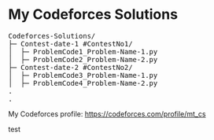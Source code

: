# My Codeforces Solutions
<pre>
Codeforces-Solutions/
├─ Contest-date-1 #ContestNo1/
│  ├─ ProblemCode1_Problem-Name-1.py
│  ├─ ProblemCode2_Problem-Name-2.py
├─ Contest-date-2 #ContestNo2/
│  ├─ ProblemCode3_Problem-Name-1.py
│  ├─ ProblemCode4_Problem-Name-2.py
.
.
</pre>

My Codeforces profile:
https://codeforces.com/profile/mt_cs

test

